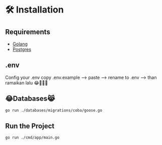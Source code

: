 # 🛠 Installation  

## Requirements  
- [Golang](https://go.dev/doc/install)
- [Postgres](https://www.postgresql.org/)

## .env
Config your .env
copy .env.example --> paste --> rename to .env --> than ramaikan lalu 😂🤦🏿‍♂️ 

## 😂Databases😹  
```sh
go run ./databases/migrations/coba/goose.go
```

## Run the Project  
```sh
go run ./cmd/app/main.go
```
